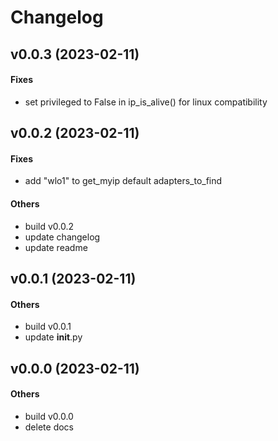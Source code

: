 # Changelog

## v0.0.3 (2023-02-11)

#### Fixes

* set privileged to False in ip_is_alive() for linux compatibility


## v0.0.2 (2023-02-11)

#### Fixes

* add "wlo1" to get_myip default adapters_to_find
#### Others

* build v0.0.2
* update changelog
* update readme


## v0.0.1 (2023-02-11)

#### Others

* build v0.0.1
* update __init__.py


## v0.0.0 (2023-02-11)

#### Others

* build v0.0.0
* delete docs